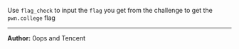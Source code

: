 Use `flag_check` to input the `flag` you get from the challenge to get the `pwn.college` flag

---
**Author:** 0ops and Tencent